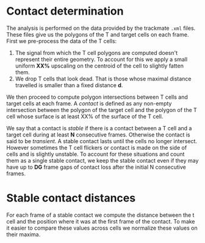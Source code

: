 
# Contact determination

The analysis is performed on the data provided by the trackmate `.xml`
files. These files give us the polygons of the T and target cells on
each frame. First we pre-process the data of the T cells:

1. The signal from which the T cell polygons are computed doesn't
   represent their entire geometry. To account for this we apply a
   small uniform **XX%** upscaling on the centroid of the cell to 
   slightly fatten them.
2. We drop T cells that look dead. That is those whose maximal
   distance travelled is smaller than a fixed distance **d**.
   
We then proceed to compute polygon intersections between T cells and
target cells at each frame. A *contact* is defined as any non-empty 
intersection between the polygon of the target cell and the polygon of
the T cell whose surface is at least XX% of the surface of the T cell. 

We say that a contact is *stable* if there is a contact between a T
cell and a target cell during at least **N** consecutive
frames. Otherwise the contact is said to be *transient*. A stable
contact lasts until the cells no longer intersect. However sometimes
the T cell flickers or contact is made on the side of cells and is
slightly unstable. To account for these situations and count them as a
single stable contact, we keep the stable contact even if they may
have up to **DG** frame gaps of contact loss after the initial N
consecutive frames.

# Stable contact distances

For each frame of a stable contact we compute the distance between the
t cell and the position where it was at the first frame of the
contact. To make it easier to compare these values across cells we
normalize these values on their maxima.

